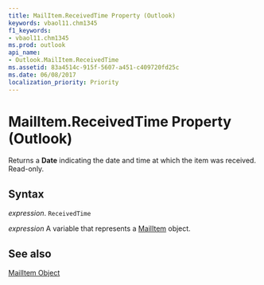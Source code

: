 ```yaml
---
title: MailItem.ReceivedTime Property (Outlook)
keywords: vbaol11.chm1345
f1_keywords:
- vbaol11.chm1345
ms.prod: outlook
api_name:
- Outlook.MailItem.ReceivedTime
ms.assetid: 83a4514c-915f-5607-a451-c409720fd25c
ms.date: 06/08/2017
localization_priority: Priority
---
```



# MailItem.ReceivedTime Property (Outlook)

Returns a  **Date** indicating the date and time at which the item was received. Read-only.


## Syntax

_expression_. `ReceivedTime`

_expression_ A variable that represents a [MailItem](./Outlook.MailItem.md) object.


## See also


[MailItem Object](Outlook.MailItem.md)

